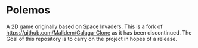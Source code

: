 # Polemos

A 2D game originally based on Space Invaders. This is a fork of <https://github.com/Malidem/Galaga-Clone> as it has been discontinued. The Goal of this repository is to carry on the project in hopes of a release.
